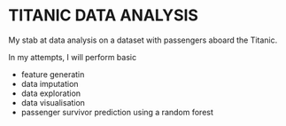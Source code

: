 # TITANIC DATA ANALYSIS

My stab at data analysis on a dataset with passengers aboard the Titanic. 

In my attempts, I will perform basic 
* feature generatin
* data imputation
* data exploration 
* data visualisation
* passenger survivor prediction using a random forest